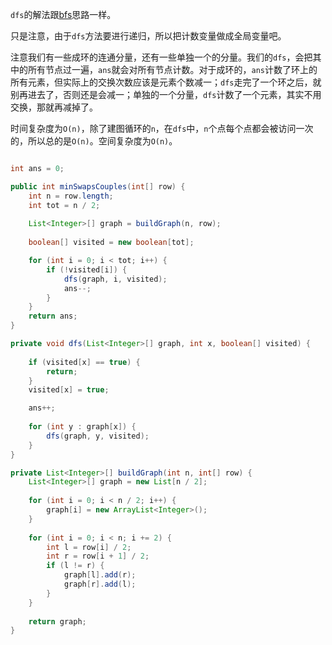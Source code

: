 `dfs`的解法跟[bfs](https://github.com/HUST-WZY/AlgsWithRiceWine/blob/main/Backtrack/BFS/765.%20%E6%83%85%E4%BE%A3%E7%89%B5%E6%89%8B.md)思路一样。

只是注意，由于`dfs`方法要进行递归，所以把计数变量做成全局变量吧。

注意我们有一些成环的连通分量，还有一些单独一个的分量。我们的`dfs`，会把其中的所有节点过一遍，`ans`就会对所有节点计数。对于成环的，`ans`计数了环上的所有元素，但实际上的交换次数应该是元素个数减一；`dfs`走完了一个环之后，就别再进去了，否则还是会减一；单独的一个分量，`dfs`计数了一个元素，其实不用交换，那就再减掉了。

时间复杂度为`O(n)`，除了建图循环的`n`，在`dfs`中，`n`个点每个点都会被访问一次的，所以总的是`O(n)`。空间复杂度为`O(n)`。

```java

int ans = 0;

public int minSwapsCouples(int[] row) {
    int n = row.length;
    int tot = n / 2;
    
    List<Integer>[] graph = buildGraph(n, row);
    
    boolean[] visited = new boolean[tot];

    for (int i = 0; i < tot; i++) {
        if (!visited[i]) {
            dfs(graph, i, visited);
            ans--;
        }
    }
    return ans;
}

private void dfs(List<Integer>[] graph, int x, boolean[] visited) {
    
    if (visited[x] == true) {
        return;
    }
    visited[x] = true;

    ans++;
    
    for (int y : graph[x]) {
        dfs(graph, y, visited);
    }
}

private List<Integer>[] buildGraph(int n, int[] row) {
    List<Integer>[] graph = new List[n / 2];
    
    for (int i = 0; i < n / 2; i++) {
        graph[i] = new ArrayList<Integer>();
    }
    
    for (int i = 0; i < n; i += 2) {
        int l = row[i] / 2;
        int r = row[i + 1] / 2;
        if (l != r) {
            graph[l].add(r);
            graph[r].add(l);
        }
    }
    
    return graph;
}

```

